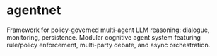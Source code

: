 # agentnet
Framework for policy-governed multi-agent LLM reasoning: dialogue, monitoring, persistence. Modular cognitive agent system featuring rule/policy enforcement, multi-party debate, and async orchestration.
